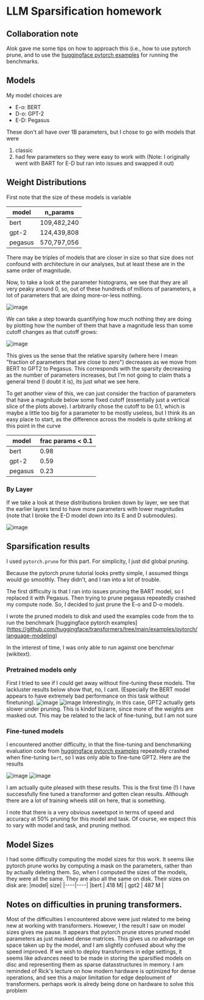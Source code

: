 # LLM Sparsification homework 

## Collaboration note

Alok gave me some tips on how to approach this (i.e., how to use pytorch prune, and to use the [huggingface pytorch examples](https://github.com/huggingface/transformers/tree/main/examples/pytorch/language-modeling) for running the benchmarks. 

## Models

My model choices are 
* E-o: BERT
* D-o: GPT-2
* E-D: Pegasus

These don't all have over 1B parameters, but I chose to go with models that were 
1. classic
2. had few parameters so they were easy to work with 
(Note: I originally went with BART for E-D but ran into issues and swapped it out)

## Weight Distributions

First note that the size of these models is variable

| model | n_params | 
| ----- | ---------|
| bert  | 109,482,240 |
| gpt-2 | 124,439,808 |
| pegasus | 570,797,056| 

There may be triples of models that are closer in size so that size does not confound with architecture in our analyses, 
but at least these are in the same order of magnitude. 

Now, to take a look at the parameter histograms, we see that they are all very peaky around 0, so, out of these hundreds of millions of parameters, a lot of parameters that are doing more-or-less nothing.  

![image](https://user-images.githubusercontent.com/25695528/206887850-e7945023-16d8-4ab2-960f-49e846828eec.png)

We can take a step towards quantifying how much nothing they are doing by plotting how the number of them that have a magnitude less than some cutoff changes as that cutoff grows:  

![image](https://user-images.githubusercontent.com/25695528/206889820-d7e28124-0d35-46c7-aee1-f24465248196.png)


This gives us the sense that the relative sparsity (where here I mean "fraction of parameters that are close to zero") decreases as we move from BERT to GPT2 to Pegasus. This corresponds with the sparsity decreasing as the number of parameters increases, but I'm not going to claim thats a general trend (I doubt it is), its just what we see here. 

To get another view of this, we can just consider the fraction of parameters that have a magnitude below some fixed cutoff (essentially just a vertical slice of the plots above). I arbitrarily chose the cutoff to be 0.1, which is maybe a little too big for a parameter to be mostly useless, but I think its an easy place to start, as the difference across the models is quite striking at this point in the curve

| model | frac params < 0.1 | 
| ----- | ---------|
| bert  | 0.98 |
| gpt-2 | 0.59 |
| pegasus | 0.23 | 

### By Layer

If we take a look at these distributions broken down by layer, we see that the earlier layers tend to have more parameters with lower magnitudes (note that I broke the E-D model down into its E and D submodules).

![image](https://user-images.githubusercontent.com/25695528/206888151-56b08bfd-87f8-4a0a-8edb-d56bb4a8c72b.png)

## Sparsification results

I used `pytorch.prune` for this part. For simplicity, I just did global pruning. 

Because the pytorch prune tutorial looks pretty simple, I assumed things would go smoothly. They didn't, and I ran into a lot of trouble. 

The first difficulty is that I ran into issues pruning the BART model, so I replaced it with Pegasus. Then trying to prune pegasus repeatedly crashed my compute node. So, I decided to just prune the E-o and D-o models. 

I wrote the pruned models to disk and used the examples code from the to run the benchmark [huggingface pytorch examples] (https://github.com/huggingface/transformers/tree/main/examples/pytorch/language-modeling)

In the interest of time, I was only able to run against one benchmar (wikitext).

### Pretrained models only

First I tried to see if I could get away without fine-tuning these models. The lackluster results below show that, no, I cant. (Especially the BERT model appears to have extremely bad performance on this task without finetuning). 
![image](https://user-images.githubusercontent.com/25695528/206889552-1ee2a804-74ed-45c3-8a8f-b70dc9f5c2b8.png)
![image](https://user-images.githubusercontent.com/25695528/206889589-530e8c88-cf35-40e0-8845-2cd47bc9c5fe.png)
Interestingly, in this case, GPT2 actually gets slower under pruning. This is kindof bizarre, since more of the weights are masked out. This may be related to the lack of fine-tuning, but I am not sure

### Fine-tuned models 

I encountered another difficulty, in that the fine-tuning and benchmarking evaluation code from  [huggingface pytorch examples](https://github.com/huggingface/transformers/tree/main/examples/pytorch/language-modeling) repeatedly crashed when fine-tuning `bert`, so I was only able to fine-tune GPT2. Here are the results

![image](https://user-images.githubusercontent.com/25695528/206889795-77bcc9c1-074a-4f6f-a6f9-f8d8a85834ac.png)
![image](https://user-images.githubusercontent.com/25695528/206889797-4b282606-a819-475a-ad37-2fdc4e4b8e0a.png)

I am actually quite pleased with these results. This is the first time (!) I have successfully fine tuned a transformer and gotten clean results. Although there are a lot of training wheels still on here, that is something. 

I note that there is a very obvious sweetspot in terms of speed and accuracy at 50% pruning for this model and task. Of course, we expect this to vary with model and task, and pruning method. 

## Model Sizes
I had some difficulty computing the model sizes for this work. It seems like pytorch prune works by computing a mask on the parameters, rather than by actually deleting them. So, when I computed the sizes of the models, they were all the same. They are also all the same on disk.
Their sizes on disk are:
|model| size|
|----|----|
|bert | 418 M|
| gpt2 | 487 M  |

## Notes on difficulties in pruning transformers. 

Most of the difficulties I encountered above were just related to me being new at working with transformers. However, I the result I saw on model sizes gives me pause. It appears that pytorch prune stores pruned model parameters as just masked dense matrices. This gives us _no_ advantage on space taken up by the model, and I am slightly confused about why the speed improved. If we wish to deploy transformers in edge settings, it seems like advances need to be made in storing the sparsified models on disc and representing them as sparse datasstructures in memory. I am reminded of Rick's lecture on how modern hardware is optimized for dense operations, and see this a major limitation for edge deploument of transformers. perhaps work is alredy being done on hardware to solve this problem
